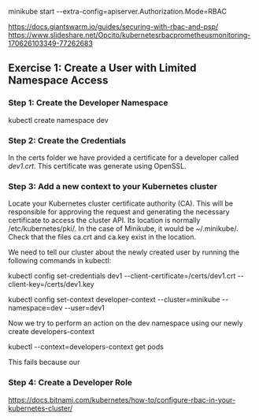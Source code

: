 minikube start --extra-config=apiserver.Authorization.Mode=RBAC

https://docs.giantswarm.io/guides/securing-with-rbac-and-psp/
https://www.slideshare.net/Opcito/kubernetesrbacprometheusmonitoring-170626103349-77262683

## Exercise 1: Create a User with Limited Namespace Access

### Step 1: Create the Developer Namespace
kubectl create namespace dev

### Step 2: Create the Credentials
In the certs folder we have provided a certificate for a developer called *dev1.crt*. This certificate was generate using OpenSSL. 

### Step 3: Add a new context to your Kubernetes cluster
Locate your Kubernetes cluster certificate authority (CA). This will be responsible for approving the request and generating the necessary certificate to access the cluster API. Its location is normally /etc/kubernetes/pki/. In the case of Minikube, it would be ~/.minikube/. Check that the files ca.crt and ca.key exist in the location.

We need to tell our cluster about the newly created user by running the following commands in kubectl:

kubectl config set-credentials dev1 --client-certificate=/certs/dev1.crt  --client-key=/certs/dev1.key

kubectl config set-context developer-context --cluster=minikube --namespace=dev --user=dev1

Now we try to perform an action on the dev namespace using our newly create developers-context

kubectl --context=developers-context get pods

This fails because our
### Step 4: Create a Developer Role



https://docs.bitnami.com/kubernetes/how-to/configure-rbac-in-your-kubernetes-cluster/
